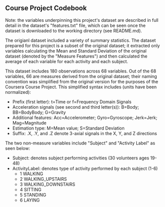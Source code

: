 ## Course Project Codebook

Note: the variables underpinning this project's dataset are described in full detail in the dataset's "features.txt" file, which can be seen once the dataset is downloaded to the working directory (see README.md).

The origianl dataset included a variety of summary statistics. The dataset prepared for this project is a subset of the original dataset; it extracted only variables calculating the Mean and Standard Deviation of the original dataset (denoted by the "Measure Features") and then calculated the average of each variable for each activity and each subject.

This dataset includes 180 observations across 68 variables. Out of the 68 variables, 66 are measures derived from the original dataset; their naming convention was simplified from the original version for the purposes of the Coursera Course Project. This simplified syntax includes (units have been normalized):

* Prefix (first letter): t=Time or f=Frequency Domain Signals
* Acceleration signals (see second and third letter(s)): B=Body; BB=BodyBody; G=Gravity
* Additional features: Acc=Accelerometer; Gyro=Gyroscope; Jerk=Jerk; Mag=Magnitude
* Estimation type: M=Mean value; S=Standard Deviation
* Suffix: .X, .Y, and .Z denote 3-axial signals in the X, Y, and Z directions

The two non-measure variables include "Subject" and "Activity Label" as seen below:
* Subject: denotes subject performing activities (30 volunteers ages 19-48)
* ActivityLabel: denotes type of activity performed by each subject  (1-6)
  - 1 WALKING
  - 2 WALKING_UPSTAIRS
  - 3 WALKING_DOWNSTAIRS
  - 4 SITTING
  - 5 STANDING
  - 6 LAYING


